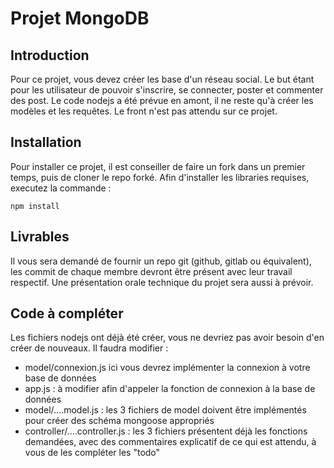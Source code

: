 # Projet MongoDB
## Introduction
Pour ce projet, vous devez créer les base d'un réseau social. Le but étant pour les utilisateur de pouvoir s'inscrire, se connecter, poster et commenter des post.
Le code nodejs a été prévue en amont, il ne reste qu'à créer les modèles et les requêtes. Le front n'est pas attendu sur ce projet.

## Installation
Pour installer ce projet, il est conseiller de faire un fork dans un premier temps, puis de cloner le repo forké.
Afin d'installer les libraries requises, executez la commande :

    npm install



## Livrables
Il vous sera demandé de fournir un repo git (github, gitlab ou équivalent), les commit de chaque membre devront être présent avec leur travail respectif.
Une présentation orale technique du projet sera aussi à prévoir.

## Code  à compléter
Les fichiers nodejs ont déjà été créer, vous ne devriez pas avoir besoin d'en créer de nouveaux.
Il faudra modifier :
 - model/connexion.js ici vous devrez implémenter la connexion à votre base de données
 - app.js : à modifier afin d'appeler la fonction de connexion à la base de données
 - model/....model.js : les 3 fichiers de model doivent être implémentés pour créer des schéma mongoose appropriés
 - controller/....controller.js : les 3 fichiers présentent déjà les fonctions demandées, avec des commentaires explicatif de ce qui est attendu, à vous de les compléter les "todo"
